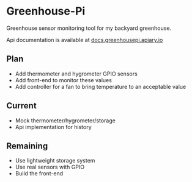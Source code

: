 # Greenhouse-Pi

Greenhouse sensor monitoring tool for my backyard greenhouse.

Api documentation is available at [docs.greenhousepi.apiary.io](http://docs.greenhousepi.apiary.io)

## Plan

 - Add thermometer and hygrometer GPIO sensors
 - Add front-end to monitor these values
 - Add controller for a fan to bring temperature to an acceptable value

## Current

 - Mock thermometer/hygrometer/storage
 - Api implementation for history

## Remaining

 - Use lightweight storage system
 - Use real sensors with GPIO
 - Build the front-end



